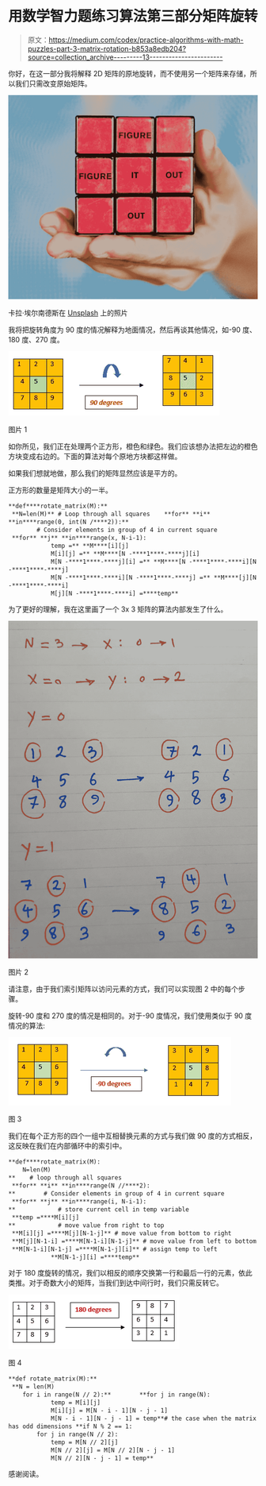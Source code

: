 # 用数学智力题练习算法第三部分矩阵旋转

> 原文：<https://medium.com/codex/practice-algorithms-with-math-puzzles-part-3-matrix-rotation-b853a8edb204?source=collection_archive---------13----------------------->

你好，在这一部分我将解释 2D 矩阵的原地旋转，而不使用另一个矩阵来存储，所以我们只需改变原始矩阵。

![](img/bce0f42cf75d5bcf0e88b2d37c2384cd.png)

卡拉·埃尔南德斯在 [Unsplash](/s/photos/puzzle?utm_source=unsplash&utm_medium=referral&utm_content=creditCopyText) 上的照片

我将把旋转角度为 90 度的情况解释为地面情况，然后再谈其他情况，如-90 度、180 度、270 度。

![](img/1caea7e03e9babb5ddf2ee7dea3ab5c0.png)

图片 1

如你所见，我们正在处理两个正方形，橙色和绿色。我们应该想办法把左边的橙色方块变成右边的。下面的算法对每个原地方块都这样做。

如果我们想就地做，那么我们的矩阵显然应该是平方的。

正方形的数量是矩阵大小的一半。

```
**def****rotate_matrix(M):**
 **N=len(M)** # Loop through all squares    **for** **i** **in****range(0, int(N /****2)):**
        # Consider elements in group of 4 in current square
 **for** **j** **in****range(x, N-i-1):
            temp =** **M****[i][j]
            M[i][j] =** **M****[N -****1****-****j][i]
            M[N -****1****-****j][i] =** **M****[N -****1****-****i][N -****1****-****j]
            M[N -****1****-****i][N -****1****-****j] =** **M****[j][N -****1****-****i]
            M[j][N -****1****-****i] =****temp**
```

为了更好的理解，我在这里画了一个 3x 3 矩阵的算法内部发生了什么。

![](img/e6ad78c1e0b13b687ff79bc9f2ee4aea.png)

图片 2

请注意，由于我们索引矩阵以访问元素的方式，我们可以实现图 2 中的每个步骤。

旋转-90 度和 270 度的情况是相同的。对于-90 度情况，我们使用类似于 90 度情况的算法:

![](img/feb6a211a349e2c9cbd3ebe09eb10996.png)

图 3

我们在每个正方形的四个一组中互相替换元素的方式与我们做 90 度的方式相反，这反映在我们在内部循环中的索引中。

```
**def****rotate_matrix(M):
    N=len(M)
**    # loop through all squares    
 **for** **i** **in****range(N //****2):
**        # Consider elements in group of 4 in current square
 **for** **j** **in****range(i, N-i-1):
**            # store current cell in temp variable
 **temp =****M[i][j]
**            # move value from right to top
 **M[i][j] =****M[j][N-1-j]** # move value from bottom to right
 **M[j][N-1-i] =****M[N-1-i][N-1-j]** # move value from left to bottom
 **M[N-1-i][N-1-j] =****M[N-1-j][i]** # assign temp to left
            **M[N-1-j][i] =****temp**
```

对于 180 度旋转的情况，我们以相反的顺序交换第一行和最后一行的元素，依此类推。对于奇数大小的矩阵，当我们到达中间行时，我们只需反转它。

![](img/f465c7d7af31e35c2e622171c3d41368.png)

图 4

```
**def rotate_matrix(M):**
 **N = len(M)
    for i in range(N // 2):**        **for j in range(N):
            temp = M[i][j]
            M[i][j] = M[N - i - 1][N - j - 1]
            M[N - i - 1][N - j - 1] = temp**# the case when the matrix has odd dimensions **if N % 2 == 1:
        for j in range(N // 2):
            temp = M[N // 2][j]
            M[N // 2][j] = M[N // 2][N - j - 1]
            M[N // 2][N - j - 1] = temp**
```

感谢阅读。